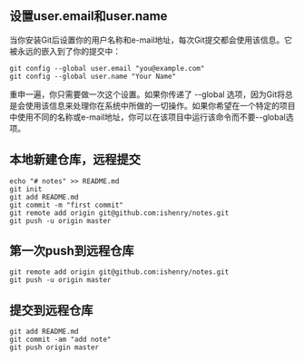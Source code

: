 ﻿
## 设置user.email和user.name
当你安装Git后设置你的用户名称和e-mail地址，每次Git提交都会使用该信息。它被永远的嵌入到了你的提交中：
```
git config --global user.email "you@example.com"
git config --global user.name "Your Name"
```
重申一遍，你只需要做一次这个设置。如果你传递了 --global 选项，因为Git将总是会使用该信息来处理你在系统中所做的一切操作。如果你希望在一个特定的项目中使用不同的名称或e-mail地址，你可以在该项目中运行该命令而不要--global选项。

## 本地新建仓库，远程提交
```
echo "# notes" >> README.md
git init
git add README.md
git commit -m "first commit"
git remote add origin git@github.com:ishenry/notes.git
git push -u origin master
```
## 第一次push到远程仓库
```
git remote add origin git@github.com:ishenry/notes.git
git push -u origin master
```
## 提交到远程仓库
```
git add README.md
git commit -am "add note"
git push origin master
```